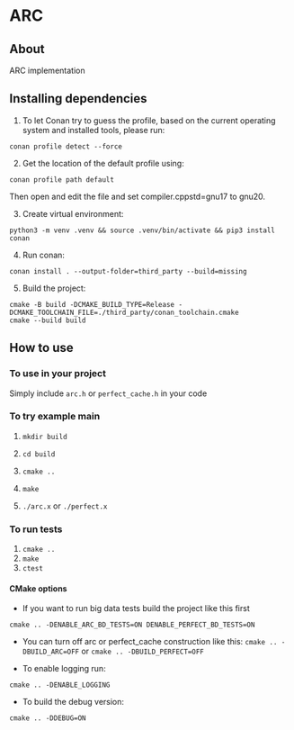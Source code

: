 # ARC

## About

ARC implementation

## Installing dependencies

1) To let Conan try to guess the profile, based on the current operating system and installed tools, please run:
```
conan profile detect --force
```

2) Get the location of the default profile using:
```
conan profile path default
```
Then open and edit the file and set compiler.cppstd=gnu17 to gnu20.

3) Create virtual environment:
```
python3 -m venv .venv && source .venv/bin/activate && pip3 install conan
```

4) Run conan:
```
conan install . --output-folder=third_party --build=missing
```

5) Build the project:
```
cmake -B build -DCMAKE_BUILD_TYPE=Release -DCMAKE_TOOLCHAIN_FILE=./third_party/conan_toolchain.cmake
cmake --build build
```


## How to use

### To use in your project

Simply include `arc.h` or `perfect_cache.h` in your code

### To try example main

1) `mkdir build`

2) `cd build`

3) `cmake ..`

4) `make`

5) `./arc.x` or `./perfect.x`

### To run tests

1) `cmake ..`
2) `make`
3) `ctest`

#### CMake options

- If you want to run big data tests build the project like this first
```
cmake .. -DENABLE_ARC_BD_TESTS=ON DENABLE_PERFECT_BD_TESTS=ON
```

-  You can turn off arc or perfect_cache construction like this:
`cmake .. -DBUILD_ARC=OFF` or `cmake .. -DBUILD_PERFECT=OFF`

-  To enable logging run:
```
cmake .. -DENABLE_LOGGING
```

- To build the debug version:
```
cmake .. -DDEBUG=ON
```







